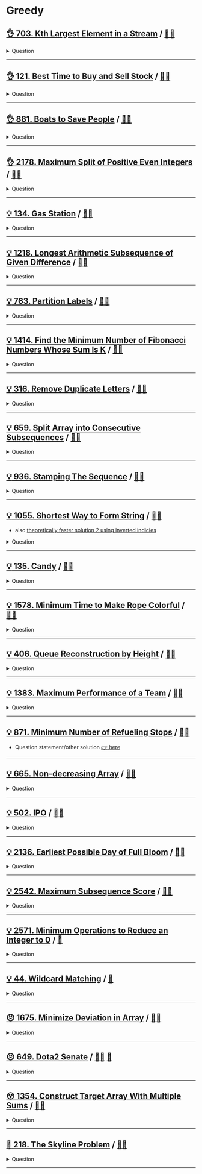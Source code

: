 # Greedy

## [:ok_hand: 703. Kth Largest Element in a Stream](https://leetcode.com/problems/kth-largest-element-in-a-stream) / [:man_technologist:](kth_largest_in_a_stream.h)

<details><summary markdown="span">Question</summary>

```markdown
Design a class to find the kth largest element in a stream.

Note that it is the kth largest element in the sorted order, not the kth
distinct element.

Implement `KthLargest` class:

`KthLargest(int k, int[] nums)`

- Initializes the object with the integer k and the stream of integers nums.

`int add(int val)`

- Appends the integer val to the stream and returns the element representing
  the kth largest element in the stream.
```

</details>

------------------------------------------------------------------------------

## [:ok_hand: 121. Best Time to Buy and Sell Stock](https://leetcode.com/problems/best-time-to-buy-and-sell-stock) / [:man_technologist:](best_time_to_buy_and_sell_stock.h)

<details><summary markdown="span">Question</summary>

```markdown
You are given an array prices as price of a given stock on the ith day.

You want to maximize your profit by choosing a single day to buy one stock and
choosing a different day in the future to sell that stock.

Return the maximum profit you can achieve from this transaction.
If you cannot achieve any profit, return 0.

Input: prices = [7,1,5,3,6,4]
Output: 5
Explanation: Buy on day 2 (price = 1) and sell on day 5 (price = 6), profit =
6-1 = 5. Note that buying on day 2 and selling on day 1 is not allowed because
you must buy before you sell.
```

</details>

------------------------------------------------------------------------------

## [:ok_hand: 881. Boats to Save People](https://leetcode.com/problems/boats-to-save-people) / [:man_technologist:](boats_to_save_people.h)

<details><summary markdown="span">Question</summary>

```markdown
You are given an array people where people[i] is the weight of the ith person,
and an infinite number of boats where each boat can carry a maximum weight of
limit.

Each boat carries at most two people at the same time, provided the sum of the
weight of those people is at most limit.

Return the minimum number of boats to carry every given person.

Input: people = [3,2,2,1], limit = 3
Output: 3
Explanation: 3 boats (1, 2), (2) and (3)
```

</details>

------------------------------------------------------------------------------

## [:ok_hand: 2178. Maximum Split of Positive Even Integers](https://leetcode.com/problems/maximum-split-of-positive-even-integers/) / [:man_technologist:](max_split_of_positive_even_ints.h)

<details><summary markdown="span">Question</summary>

```markdown
You are given an integer finalSum. Split it into a sum of a maximum number of
unique positive even integers.

For example, given finalSum = 12, the following splits are valid
(unique positive even integers summing up to finalSum):
- (12), (2 + 10), (2 + 4 + 6), and (4 + 8).

Among them, (2 + 4 + 6) contains the maximum number of integers.
- Note that finalSum cannot be split into (2 + 2 + 4 + 4) as all the numbers
  should be unique.
- Return a list of integers that represent a valid split containing a maximum
  number of integers. If no valid split exists for finalSum, return an empty list.
- You may return the integers in any order.
```

</details>

------------------------------------------------------------------------------

## [:bulb: 134. Gas Station](https://leetcode.com/problems/gas-station) / [:man_technologist:](gas_station.h)

<details><summary markdown="span">Question</summary>

```markdown
There are n gas stations along a circular route,
where the amount of gas at the ith station is gas[i].

You have a car with an unlimited gas tank and
- it costs cost[i] of gas to travel from the ith station to its next (i + 1)th station.
- You begin the journey with an empty tank at one of the gas stations.

Given two integer arrays gas and cost, return the starting gas station's index
if you can travel around the circuit once in the clockwise direction,
otherwise return -1. If there exists a solution, it is guaranteed to be unique

Input: gas = [1,2,3,4,5], cost = [3,4,5,1,2]
Output: 3
Explanation:
Start at station 3 (index 3) and fill up with 4 unit of gas. Your tank = 0 + 4 = 4
Travel to station 4. Your tank = 4 - 1 + 5 = 8
Travel to station 0. Your tank = 8 - 2 + 1 = 7
Travel to station 1. Your tank = 7 - 3 + 2 = 6
Travel to station 2. Your tank = 6 - 4 + 3 = 5
Travel to station 3. The cost is 5. Your gas is just enough to travel back to station 3.
Therefore, return 3 as the starting index.
```

</details>

------------------------------------------------------------------------------

## [:bulb: 1218. Longest Arithmetic Subsequence of Given Difference](https://leetcode.com/problems/longest-arithmetic-subsequence-of-given-difference/) / [:man_technologist:](longest_arithmetic_subseq_of_given_diff.h)

<details><summary markdown="span">Question</summary>

```markdown
Given an integer array arr and an integer difference, return the length of the
longest subsequence in arr which is an arithmetic sequence such that the
difference between adjacent elements in the subsequence equals difference.

A subsequence is a sequence that can be derived from arr by deleting some or no
elements without changing the order of the remaining elements.

Input: arr = [1,5,7,8,5,3,4,2,1], difference = -2
Output: 4
Explanation: The longest arithmetic subsequence is [7,5,3,1].

Input: arr = [1,2,3,4], difference = 1
Output: 4
Explanation: The longest arithmetic subsequence is [1,2,3,4].
```

</details>

------------------------------------------------------------------------------

## [:bulb: 763. Partition Labels](https://leetcode.com/problems/split-array-into-consecutive-subsequences/) / [:man_technologist:](split_arr_into_consecutive_seq.h)

<details><summary markdown="span">Question</summary>

```markdown
You are given a string s. We want to partition the string into as many parts as possible so that each letter appears in at most one part.

- Note that the partition is done so that after concatenating all the parts in order, the resultant string should be s.
- Return a list of integers representing the size of these parts.

Input: s = "ababcbacadefegdehijhklij"
Output: [9,7,8]

Explanation:
The partition is "ababcbaca", "defegde", "hijhklij".

Input: s = "eccbbbbdec"
Output: [10]
```

</details>

------------------------------------------------------------------------------

## [:bulb: 1414. Find the Minimum Number of Fibonacci Numbers Whose Sum Is K](https://leetcode.com/problems/find-the-minimum-number-of-fibonacci-numbers-whose-sum-is-k/) / [:man_technologist:](min_number_of_fibonacci_sum_is_k.h)

<details><summary markdown="span">Question</summary>

```markdown
Given an integer k, return the minimum number of Fibonacci numbers whose sum is
equal to k. The same Fibonacci number can be used multiple times.

The Fibonacci numbers are defined as:

F1 = 1
F2 = 1
Fn = Fn-1 + Fn-2 for n > 2.
It is guaranteed that for the given constraints we can always find such Fibonacci numbers that sum up to k.

Input: k = 10
Output: 2
Explanation: For k = 10 we can use 2 + 8 = 10.

Input: k = 19
Output: 3
Explanation: For k = 19 we can use 1 + 5 + 13 = 19.
```

</details>

------------------------------------------------------------------------------

## [:bulb: 316. Remove Duplicate Letters](https://leetcode.com/problems/remove-duplicate-letters/) / [:man_technologist:](remove_duplicate_letters.h)

<details><summary markdown="span">Question</summary>

```markdown
Given a string s,
- remove duplicate letters so that every letter appears once and only once.
- You must make sure your result is the smallest in lexicographical order among all possible results.

Input: s = "bcabc"
Output: "abc"

Input: s = "cbacdcbc"
Output: "acdb"
```

</details>

------------------------------------------------------------------------------

## [:bulb: 659. Split Array into Consecutive Subsequences](https://leetcode.com/problems/partition-labels/) / [:man_technologist:](partition_labels.h)

<details><summary markdown="span">Question</summary>

```markdown
You are given an integer array nums that is sorted in non-decreasing order.

- Determine if it is possible to split nums into one or more subsequences
  such that both of the following conditions are true:
  - Each subsequence is a consecutive increasing sequence
  - All subsequences have a length of 3 or more.

- Return true if you can split nums according to the above conditions, or false otherwise.

Input: nums = [1,2,3,3,4,5]
Output: true
Explanation: [1, 2, 3], [3, 4, 5]
Input: nums = [1,2,3,3,4,4,5,5]
Output: true
Explanation: [1, 2, 3, 4, 5], [3, 4, 5]
```

</details>

------------------------------------------------------------------------------

## [:bulb: 936. Stamping The Sequence](https://leetcode.com/problems/stamping-the-sequence/) / [:man_technologist:](stamping_the_seq.h)

<details><summary markdown="span">Question</summary>

```markdown
You are given two strings `stamp` and `target`.

Initially, there is a string `s` of length `target.length` with all `s[i]` == `'?'`.

In one turn, you can place stamp over `s` and
   replace every letter in the `s` with the corresponding letter from `stamp`.

For example, if stamp = "abc" and target = "abcba"
Initially: `s` is `?????`

In one turn you can:
- place stamp at index 0 of `s` to obtain `abc??`,
- then place stamp at index 1 of `s` to obtain `aabc?`
- then place stamp at index 2 of `s` to obtain `aaabc`


- Note that stamp must be fully contained in the boundaries of `s` in order to stamp
  (i.e., you cannot place `stamp` at index 3 of `s`).
- We want to convert s to target using at most `10 * target.length` turns.

Return an array of the index of the left-most letter being stamped at each turn.
If we cannot obtain target from s within `10 * target.length` turns, return an empty array.
```

</details>

------------------------------------------------------------------------------

## [:bulb: 1055. Shortest Way to Form String](https://leetcode.com/problems/shortest-way-to-form-string/) / [:man_technologist:](shortest_way_to_form_string_sol1.h)

- also [theoretically faster solution 2 using inverted indicies](shortest_way_to_form_string_sol2.h)

<details><summary markdown="span">Question</summary>

```markdown
A subsequence of a string is a new string that is formed from the original
string by deleting some (can be none) of the characters without disturbing the
relative positions of the remaining characters.
- (i.e., "ace" is a subsequence of "abcde" while "aec" is not).

Given two strings source and target, return the minimum number of subsequences
of source such that their concatenation equals target.

If the task is impossible, return -1.

Input: source = "abc", target = "abcbc"
Output: 2
Explanation:
  The target "abcbc" can be formed by "abc" and "bc", which are subsequences of
  source "abc".

Input: source = "abc", target = "acdbc"
Output: -1
Explanation:
  No subsequence of source contains d, so target can't be combined from source.
```

</details>

------------------------------------------------------------------------------

## [:bulb: 135. Candy](https://leetcode.com/problems/candy/) / [:man_technologist:](candy.h)

<details><summary markdown="span">Question</summary>

```markdown
There are n children standing in a line.
Each child is assigned a rating value given in the integer array ratings.

You are giving candies to these children subjected to the following requirements:
- Each child must have at least one candy.
- Children with a higher rating get more candies than their neighbors.
- Return the minimum number of candies you need
```

</details>

------------------------------------------------------------------------------

## [:bulb: 1578. Minimum Time to Make Rope Colorful](https://leetcode.com/problems/minimum-time-to-make-rope-colorful/) / [:man_technologist:](min_time_to_make_rope_colorful.h)

<details><summary markdown="span">Question</summary>

```markdown
Alice has n balloons arranged on a rope.
You are given a 0-indexed string colors where
- colors[i] is the color of the ith balloon.

Alice does not want two consecutive balloons to be of the same color.
- She can remove some balloons from the rope to make it colorful.
- You are given a 0-indexed integer array cost where cost[i] is the time (in seconds) that she needs to remove the ith balloon from the rope.

Return the minimum time to make the rope colorful.

Input: colors = "aabaa", neededTime = [1,2,3,4,1]
Output: 2
Explanation:

Remove the ballons at indices 0 and 4.
Each ballon takes 1 second to remove.
There are no longer two consecutive balloons of the same color.
Total time = 1 + 1 = 2.

```

</details>

------------------------------------------------------------------------------

## [:bulb: 406. Queue Reconstruction by Height](https://leetcode.com/problems/queue-reconstruction-by-height) / [:man_technologist:](queue_reconstruct_by_height.h)

<details><summary markdown="span">Question</summary>

```markdown
You are given an array, which are the attributes of some people in a queue (not necessarily in order).
- Each element ppl[i] = [hi, ki] represents
  -> the ith person of height hi
  -> how many people are in front of this person with height hj >= hi
- Reconstruct and return the queue that is represented by the input array.

Example:
Input: [[6,0],[5,0],[4,0],[3,2],[2,2],[1,4]]
Output: [[4,0],[5,0],[2,2],[3,2],[1,4],[6,0]]

e.g. [4,0] -> height 4 with no one taller or equal in the front
     [5,0] -> height 5 with no one taller or equal in the front
     [2,2] -> height 2 with 2 people taller or equal in the front 
     ....
```

</details>

------------------------------------------------------------------------------

## [:bulb: 1383. Maximum Performance of a Team](https://leetcode.com/problems/maximum-performance-of-a-team) / [:man_technologist:](max_perf_of_a_team.h)

<details><summary markdown="span">Question</summary>

```markdown
You are given two integers n and k and two integer arrays speed and efficiency
both of length n. There are n engineers numbered from 1 to n.
- speed[i] and efficiency[i] represent the speed and efficiency of the ith
  engineer respectively.

- Choose at most k different engineers out of the n engineers to form a team
  with the maximum performance.

- The performance of a team is the sum of their engineers' speeds multiplied by
  the minimum efficiency among their engineers.

- Return the maximum performance of this team.
- Since the answer can be a huge number, return it modulo 10^9 + 7.

Input: n = 6, speed = [2,10,3,1,5,8], efficiency = [5,4,3,9,7,2], k = 3
Output: 68

Explanation:
This is the same example as the first but k = 3. We can select engineer 1,
engineer 2 and engineer 5 to get the maximum performance of the team. That is,
performance = (2 + 10 + 5) * min(5, 4, 7) = 68.
```

</details>

------------------------------------------------------------------------------

## [:bulb: 871. Minimum Number of Refueling Stops](https://leetcode.com/problems/minimum-number-of-refueling-stops/) / [:man_technologist:](min_of_refueling_stops_greedy.h)

- Question statement/other solution [:point_right: here](../dp/README.md#bulb-871-minimum-number-of-refueling-stopshttpsleetcodecomproblemsminimum-number-of-refueling-stops-dartminofrefuelingstopsh)

------------------------------------------------------------------------------

## [:bulb: 665. Non-decreasing Array](https://leetcode.com/problems/non-decreasing-array/) / [:man_technologist:](non_decreasing_array.h)

<details><summary markdown="span">Question</summary>

```markdown
Given an array nums with n integers, check if it could become non-decreasing
    by modifying at most one element.

Input: nums = [4,2,3]
Output: true
```

</details>

------------------------------------------------------------------------------

## [:bulb: 502. IPO](https://leetcode.com/problems/ipo) / [:man_technologist:](ipo.h)

<details><summary markdown="span">Question</summary>

```markdown
Suppose LeetCode will start its IPO soon. LeetCode would like to work on some
projects to increase its capital before the IPO.

- Since it has limited resources, it can only finish at most k distinct projects
  before the IPO.
- Help LeetCode design the best way to maximize its total capital after
  finishing at most k distinct projects.

- You are given n projects where the ith project has a pure profit profits[i]
  and a minimum capital of capital[i] is needed to start it.

- Initially, you have w capital.
- When you finish a project, you will obtain its pure profit and the profit will
  be added to your total capital.
- Pick a list of at most k distinct projects from given projects to maximize
  your final capital, and return the final maximized capital.
- The answer is guaranteed to fit in a 32-bit signed integer.

Input: k = 2, w = 0, profits = [1,2,3], capital = [0,1,1]
Output: 4

Explanation:
Since your initial capital is 0, you can only start the project indexed 0.
After finishing it you will obtain profit 1 and your capital becomes 1.
With capital 1, you can either start the project indexed 1 or the project
indexed 2. Since you can choose at most 2 projects, you need to finish the
project indexed 2 to get the maximum capital. Therefore, output the final
maximized capital, which is 0 + 1 + 3 = 4.
```

</details>

------------------------------------------------------------------------------

## [:bulb: 2136. Earliest Possible Day of Full Bloom](https://leetcode.com/problems/earliest-possible-day-of-full-bloom/) / [:man_technologist:](earliest_possible_day_of_full_bloom.h)

<details><summary markdown="span">Question</summary>

```markdown
You have n flower seeds.

Every seed must be planted first before it can begin to grow, then bloom.

Planting a seed takes time and so does the growth of a seed.

You are given two 0-indexed integer arrays plantTime and growTime, of length n
each:
- PlantTime[i] is the number of full days it takes you to plant the ith seed.
- Every day, you can work on planting exactly one seed.
- You do not have to work on planting the same seed on consecutive days, but
  the planting of a seed is not complete until you have worked plantTime[i] days
  on planting it in total.
- growTime[i] is the number of full days it takes the ith seed to grow after
  being completely planted.
- After the last day of its growth, the flower blooms and stays bloomed forever.

- From the beginning of day 0, you can plant the seeds in any order.
- Return the earliest possible day where all seeds are blooming.

Input: plantTime = [1,4,3], growTime = [2,3,1]
Output: 9

Day       0 1 2 3 4 5 6 7 8 9
Plant1    P G G B
Plant2      P P P P G G G B
Plant3              P P P G B
```

</details>

------------------------------------------------------------------------------

## [:bulb: 2542. Maximum Subsequence Score](https://leetcode.com/problems/maximum-subsequence-score) / [:man_technologist:](maximum_subsequence_score.h)

<details><summary markdown="span">Question</summary>

```markdown
You are given two 0-indexed integer arrays nums1 and nums2 of equal length n and
a positive integer k.

You must choose a subsequence of indices from nums1 of length k.

For chosen indices i0, i1, ..., ik - 1, your score is defined as:

The sum of the selected elements from nums1 multiplied with the minimum of the
selected elements from nums2.

It can defined simply as:

(nums1[i0] + nums1[i1] +...+ nums1[ik - 1]) *
  min(nums2[i0] , nums2[i1], ... ,nums2[ik - 1]).

Return the maximum possible score.

A subsequence of indices of an array is a set that can be derived from the set
{0, 1, ..., n-1} by deleting some or no elements.


Example:

Input: nums1 = [1,3,3,2], nums2 = [2,1,3,4], k = 3
Output: 12

Explanation:
The four possible subsequence scores are:
- We choose the indices 0, 1, and 2 with score = (1+3+3) * min(2,1,3) = 7.
- We choose the indices 0, 1, and 3 with score = (1+3+2) * min(2,1,4) = 6.
- We choose the indices 0, 2, and 3 with score = (1+3+2) * min(2,3,4) = 12.
- We choose the indices 1, 2, and 3 with score = (3+3+2) * min(1,3,4) = 8.

Therefore, we return the max score, which is 12.
```

</details>

------------------------------------------------------------------------------

## [:bulb: 2571. Minimum Operations to Reduce an Integer to 0](https://leetcode.com/problems/minimum-operations-to-reduce-an-integer-to-0/) / [:snake:](min_ops_to_zero.py)

<details><summary markdown="span">Question</summary>

```markdown
You are given a positive integer n, you can do the following operation any number of times:

Add or subtract a power of 2 from n.
Return the minimum number of operations to make n equal to 0.

A number x is power of 2 if x == 2i where i >= 0.

Example 1:

Input: n = 39
Output: 3
Explanation: We can do the following operations:
- Add 20 = 1 to n, so now n = 40.
- Subtract 23 = 8 from n, so now n = 32.
- Subtract 25 = 32 from n, so now n = 0.
It can be shown that 3 is the minimum number of operations we need to make n equal to 0.
Example 2:

Input: n = 54
Output: 3
Explanation: We can do the following operations:
- Add 21 = 2 to n, so now n = 56.
- Add 23 = 8 to n, so now n = 64.
- Subtract 26 = 64 from n, so now n = 0.
So the minimum number of operations is 3.
```

</details>

------------------------------------------------------------------------------

## [:bulb: 44. Wildcard Matching](https://leetcode.com/problems/wildcard-matching) / [:snake:](wild_card_matching.py)

<details><summary markdown="span">Question</summary>

```markdown
Given an input string (s) and a pattern (p), implement wildcard pattern matching with support for '?' and '*' where:

- '?' Matches any single character.
- '*' Matches any sequence of characters (including the empty sequence).

The matching should cover the entire input string (not partial).

Example 1:

- Input: s = "aa", p = "a"
- Output: false
- Explanation: "a" does not match the entire string "aa".

Example 2:

- Input: s = "aa", p = "*"
- Output: true
- Explanation: '*' matches any sequence.


Example 3:

- Input: s = "cb", p = "?a"
- Output: false
- Explanation: '?' matches 'c', but the second letter is 'a', which does not match 'b'.
```

</details>

------------------------------------------------------------------------------

## [:persevere: 1675. Minimize Deviation in Array](https://leetcode.com/problems/minimize-deviation-in-array) / [:man_technologist:](minimize_deviation_in_array.h)

<details><summary markdown="span">Question</summary>

```markdown
You are given an array nums of n positive integers.

You can perform two types of operations on any element of the array any number of times:

If the element is even, divide it by 2.
- For example, if the array is [1,2,3,4], then you can do this operation on the
  last element, and the array will be [1,2,3,2].

If the element is odd, multiply it by 2.
- For example, if the array is [1,2,3,4], then you can do this operation on the
  first element, and the array will be [2,2,3,4].

The deviation of the array is the maximum difference between any two elements in
the array.

Return the minimum deviation the array can have after performing some number of
operations.


Input: nums = [1,2,3,4]
Output: 1
Explanation: You can transform the array to [1,2,3,2], then to [2,2,3,2], then
the deviation will be 3 - 2 = 1.
```

</details>

------------------------------------------------------------------------------

## [:persevere: 649. Dota2 Senate](https://leetcode.com/problems/dota2-senate) / [:man_technologist:](dota2_senate.h) [:snake:](dota2_senate.py)

<details><summary markdown="span">Question</summary>

```markdown
In the world of Dota2, there are two parties: the Radiant and the Dire.

- The Dota2 senate consists of senators coming from two parties. Now the Senate
  wants to decide on a change in the Dota2 game. The voting for this change is a
  around-based procedure.
- In each round, each senator can exercise one of the two rights:

  - Ban one senator's right:
    A senator can make another senator lose all his rights in this and all the
    following rounds.
  - Announce the victory: If this senator found the senators who still have
    rights to vote are all from the same party, he can announce the victory and
    decide on the change in the game.

- Given a string senate representing each senator's party belonging. The
  character 'R' and 'D' represent the Radiant party and the Dire party.
- Then if there are n senators, the size of the given string will be n.

- The round-based procedure starts from the first senator to the last senator in
  the given order. This procedure will last until the end of voting.
- All the senators who have lost their rights will be skipped during the
  procedure.

- Suppose every senator is smart enough and will play the best strategy for his
  own party. Predict which party will finally announce the victory and change
  the Dota2 game. The output should be "Radiant" or "Dire".


Input: senate = "DDRRR"
Output: "Dire"

Round 0: DDRRR
Round 1: -D--R
Round 2: -D---
```

</details>

------------------------------------------------------------------------------

## [:dizzy_face: 1354. Construct Target Array With Multiple Sums](https://leetcode.com/problems/construct-target-array-with-multiple-sums/) / [:man_technologist:](construct_target_array_w_multiple_sums.h)

<details><summary markdown="span">Question</summary>

```markdown
You are given an array target of n integers.
From a starting array arr consisting of n 1's, you may perform the following procedure :
- let x be the sum of all elements currently in your array.
- choose index i, such that 0 <= i < n and set the value of arr at index i to x.
  You may repeat this procedure as many times as needed.

- Return true if it is possible to construct the target array from arr, otherwise, return false.

Input: target = [9,3,5]
Output: true
Explanation: Start with arr = [1, 1, 1]
[1, 1, 1], sum = 3 choose index 1
[1, 3, 1], sum = 5 choose index 2
[1, 3, 5], sum = 9 choose index 0
[9, 3, 5] Done
```

</details>

------------------------------------------------------------------------------

## [:exploding_head: 218. The Skyline Problem](https://leetcode.com/problems/the-skyline-problem/) / [:man_technologist:](the_sky_line.h)

<details><summary markdown="span">Question</summary>

```markdown
A city's skyline is the outer contour of the silhouette formed by
all thebuildings in that city when viewed from a distance.

Given the locations and heights of all the buildings,
return the skyline formed by these buildings collectively.

The geometric information of each building is given in the array buildings
- where buildings[i] = [lefti, righti, heighti]:
  - lefti is the x coordinate of the left edge of the ith building.
  - righti is the x coordinate of the right edge of the ith building.
  - heighti is the height of the ith building.


The skyline should be represented as a list of "key points" sorted by their
x-coordinate in the form [[x1,y1],[x2,y2],...]. Each key point is the left
endpoint of some horizontal segment in the skyline except the last point in the
list, which always has a y-coordinate 0 and is used to mark the skyline's
termination where the rightmost building ends.

Any ground between the leftmost and rightmost buildings should be part of the
skyline's contour.
```

</details>

------------------------------------------------------------------------------
